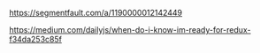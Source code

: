 https://segmentfault.com/a/1190000012142449

https://medium.com/dailyjs/when-do-i-know-im-ready-for-redux-f34da253c85f
